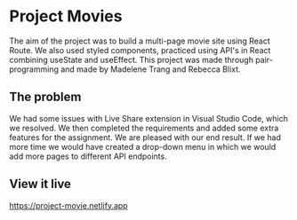 # Project Movies

The aim of the project was to build a multi-page movie site using React Route. We also used styled components, practiced using API's in React combining useState and useEffect. This project was made through pair-programming and made by Madelene Trang and Rebecca Blixt.

## The problem

We had some issues with Live Share extension in Visual Studio Code, which we resolved. We then completed the requirements and added some extra features for the assignment. We are pleased with our end result. If we had more time we would have created a drop-down menu in which we would add more pages to different API endpoints.

## View it live

https://project-movie.netlify.app
